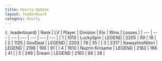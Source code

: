 ```yaml
---
title: Hourly Update
layout: leaderboard
category: hourly
---
```


{: .leaderboard}
| Rank | LV | Player | Division | Elo | Wins | Losses |
| --- | --- | --- | --- | --- | --- | --- |
| <span data-change="0">1</span> | 1013 | <span title="ID: 498412">LuckySpin</span> | LEGEND | <span data-change="0">2205</span> | <span data-change="0">69</span> | <span data-change="0">18</span> |
| <span data-change="0">2</span> | 1125 | <span title="ID: 416373">GooDeat</span> | LEGEND | <span data-change="8">2203</span> | <span data-change="2">79</span> | <span data-change="0">35</span> |
| <span data-change="0">3</span> | 2317 | <span title="ID: 164871">KawashiroNitori</span> | LEGEND | <span data-change="6">2198</span> | <span data-change="4">190</span> | <span data-change="1">91</span> |
| <span data-change="0">4</span> | 1610 | <span title="ID: 315148">Nazrin Kirisame</span> | LEGEND | <span data-change="0">2183</span> | <span data-change="0">166</span> | <span data-change="0">41</span> |
| <span data-change="0">5</span> | 249 | <span title="ID: 573202">Dream</span> | LEGEND | <span data-change="0">2165</span> | <span data-change="0">88</span> | <span data-change="0">28</span> |